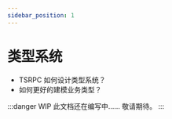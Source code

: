 ```yaml
---
sidebar_position: 1
---
```


# 类型系统

- TSRPC 如何设计类型系统？
- 如何更好的建模业务类型？

:::danger WIP
此文档还在编写中…… 敬请期待。
:::